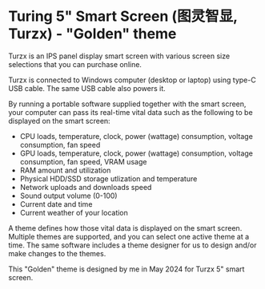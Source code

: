 # Turing 5" Smart Screen (图灵智显, Turzx) - "Golden" theme
 
 Turzx is an IPS panel display smart screen with various screen size selections that you can purchase online.

 Turzx is connected to Windows computer (desktop or laptop) using type-C USB cable. The same USB cable also powers it.
 
By running a portable software supplied together with the smart screen, your computer can pass its real-time vital data such as the following to be displayed on the smart screen:
- CPU loads, temperature, clock, power (wattage) consumption, voltage consumption, fan speed
- GPU loads, temperature, clock, power (wattage) consumption, voltage consumption, fan speed, VRAM usage
- RAM amount and utilization
- Physical HDD/SSD storage utlization and temperature
- Network uploads and downloads speed
- Sound output volume (0-100)
- Current date and time
- Current weather of your location

A theme defines how those vital data is displayed on the smart screen. Multiple themes are supported, and you can select one active theme at a time. The same software includes a theme designer for us to design and/or make changes to the themes.

This "Golden" theme is designed by me in May 2024 for Turzx 5" smart screen.
